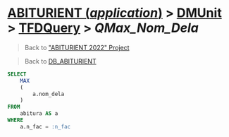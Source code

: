 # [ABITURIENT (*application*)](../../app_abiturient_2022.md) > [DMUnit](../DMUnit.md) > [TFDQuery](TDFQuery.md) > *QMax_Nom_Dela*

> Back to ["ABITURIENT 2022" Project](/README.md)

> Back to [DB_ABITURIENT](../../../db/db_abiturient_2022.md)

```sql
SELECT
    MAX
    (
        a.nom_dela
    )
FROM
    abitura AS a
WHERE
    a.n_fac = :n_fac
```